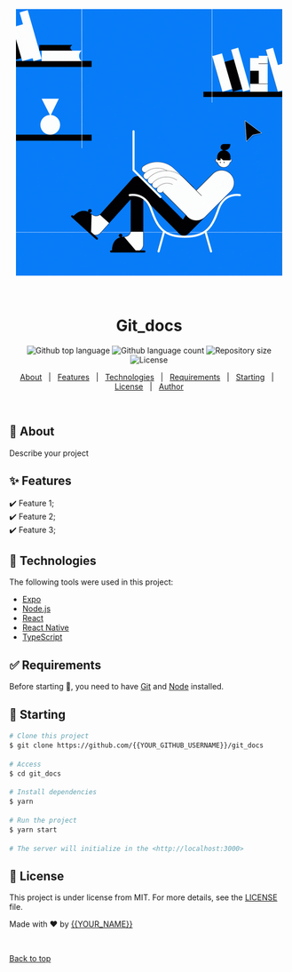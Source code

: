 <div align="center" id="top"> 
  <img src="./.github/app.gif" alt="Git_docs" />

  &#xa0;

  <!-- <a href="https://git_docs.netlify.app">Demo</a>  -->
</div>

<h1 align="center">Git_docs</h1>

<p align="center">
  <img alt="Github top language" src="https://img.shields.io/github/languages/top/{{YOUR_GITHUB_USERNAME}}/git_docs?color=56BEB8">

  <img alt="Github language count" src="https://img.shields.io/github/languages/count/{{YOUR_GITHUB_USERNAME}}/git_docs?color=56BEB8">

  <img alt="Repository size" src="https://img.shields.io/github/repo-size/{{YOUR_GITHUB_USERNAME}}/git_docs?color=56BEB8">

  <img alt="License" src="https://img.shields.io/github/license/{{YOUR_GITHUB_USERNAME}}/git_docs?color=56BEB8">

  <!-- <img alt="Github issues" src="https://img.shields.io/github/issues/{{YOUR_GITHUB_USERNAME}}/git_docs?color=56BEB8" /> -->

  <!-- <img alt="Github forks" src="https://img.shields.io/github/forks/{{YOUR_GITHUB_USERNAME}}/git_docs?color=56BEB8" /> -->

  <!-- <img alt="Github stars" src="https://img.shields.io/github/stars/{{YOUR_GITHUB_USERNAME}}/git_docs?color=56BEB8" /> -->
</p>

<!-- Status -->

<!-- <h4 align="center"> 
	🚧  Git_docs 🚀 Under construction...  🚧
</h4> 

<hr> -->

<p align="center">
  <a href="#dart-about">About</a> &#xa0; | &#xa0; 
  <a href="#sparkles-features">Features</a> &#xa0; | &#xa0;
  <a href="#rocket-technologies">Technologies</a> &#xa0; | &#xa0;
  <a href="#white_check_mark-requirements">Requirements</a> &#xa0; | &#xa0;
  <a href="#checkered_flag-starting">Starting</a> &#xa0; | &#xa0;
  <a href="#memo-license">License</a> &#xa0; | &#xa0;
  <a href="https://github.com/{{YOUR_GITHUB_USERNAME}}" target="_blank">Author</a>
</p>

<br>

## :dart: About ##

Describe your project

## :sparkles: Features ##

:heavy_check_mark: Feature 1;\
:heavy_check_mark: Feature 2;\
:heavy_check_mark: Feature 3;

## :rocket: Technologies ##

The following tools were used in this project:

- [Expo](https://expo.io/)
- [Node.js](https://nodejs.org/en/)
- [React](https://pt-br.reactjs.org/)
- [React Native](https://reactnative.dev/)
- [TypeScript](https://www.typescriptlang.org/)

## :white_check_mark: Requirements ##

Before starting :checkered_flag:, you need to have [Git](https://git-scm.com) and [Node](https://nodejs.org/en/) installed.

## :checkered_flag: Starting ##

```bash
# Clone this project
$ git clone https://github.com/{{YOUR_GITHUB_USERNAME}}/git_docs

# Access
$ cd git_docs

# Install dependencies
$ yarn

# Run the project
$ yarn start

# The server will initialize in the <http://localhost:3000>
```

## :memo: License ##

This project is under license from MIT. For more details, see the [LICENSE](LICENSE.md) file.


Made with :heart: by <a href="https://github.com/{{YOUR_GITHUB_USERNAME}}" target="_blank">{{YOUR_NAME}}</a>

&#xa0;

<a href="#top">Back to top</a>
